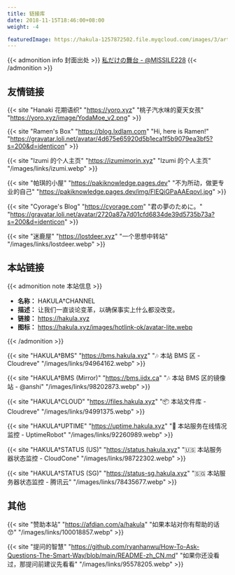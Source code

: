 ```yaml
---
title: 链接库
date: 2018-11-15T18:46:00+08:00
weight: -4

featuredImage: https://hakula-1257872502.file.myqcloud.com/images/3/article-covers/a80eff06-e4b3-404c-b453-6d67d83a168c_95120332.webp
---
```


{{< admonition info 封面出处 >}}
[私だけの舞台 - @MISSILE228](https://www.pixiv.net/artworks/95120332)
{{< /admonition >}}

<!-- markdownlint-disable MD034 -->

## 友情链接

{{< site "Hanaki 花期语织" "https://yoro.xyz" "桃子汽水味的夏天女孩" "https://yoro.xyz/image/YodaMoe_v2.png" >}}

{{< site "Ramen's Box" "https://blog.lxdlam.com" "Hi, here is Ramen!" "https://gravatar.loli.net/avatar/4d675e65920d5b1eca1f5b9079ea3bf5?s=200&d=identicon" >}}

{{< site "Izumi 的个人主页" "https://izumimorin.xyz" "Izumi 的个人主页" "/images/links/izumi.webp" >}}

{{< site "帕琪的小屋" "https://pakiknowledge.pages.dev" "不为所动，做更专业的自己" "https://pakiknowledge.pages.dev/img/FlEQiGPaAAEqovl.jpg" >}}

{{< site "Cyorage's Blog" "https://cyorage.com" "君の夢のために。" "https://gravatar.loli.net/avatar/2720a87a7d01cfd6834de39d5735b73a?s=200&d=identicon" >}}

{{< site "迷鹿屋" "https://lostdeer.xyz" "一个思想中转站" "/images/links/lostdeer.webp" >}}

## 本站链接

{{< admonition note 本站信息 >}}

- **名称：** HAKULA†CHANNEL
- **描述：** 让我们一直谈论变革，以确保事实上什么都没改变。
- **链接：** <https://hakula.xyz>
- **图标：** <https://hakula.xyz/images/hotlink-ok/avatar-lite.webp>

{{< /admonition >}}

{{< site "HAKULA†BMS" "https://bms.hakula.xyz" "🎶 本站 BMS 区 - Cloudreve" "/images/links/94964162.webp" >}}

{{< site "HAKULA†BMS (Mirror)" "https://bms.iidx.ca" "🎶 本站 BMS 区的镜像站 - @anshi" "/images/links/98202873.webp" >}}

{{< site "HAKULA†CLOUD" "https://files.hakula.xyz" "📦 本站文件库 - Cloudreve" "/images/links/94991375.webp" >}}

{{< site "HAKULA†UPTIME" "https://uptime.hakula.xyz" "👀 本站服务在线情况监控 - UptimeRobot" "/images/links/92260989.webp" >}}

{{< site "HAKULA†STATUS (US)" "https://status.hakula.xyz" "🇺🇸 本站服务器状态监控 - CloudCone" "/images/links/98722302.webp" >}}

{{< site "HAKULA†STATUS (SG)" "https://status-sg.hakula.xyz" "🇸🇬 本站服务器状态监控 - 腾讯云" "/images/links/78435677.webp" >}}

## 其他

{{< site "赞助本站" "https://afdian.com/a/hakula" "如果本站对你有帮助的话 😙" "/images/links/100018857.webp" >}}

{{< site "提问的智慧" "https://github.com/ryanhanwu/How-To-Ask-Questions-The-Smart-Way/blob/main/README-zh_CN.md" "如果你还没看过，那提问前建议先看看" "/images/links/95578205.webp" >}}
